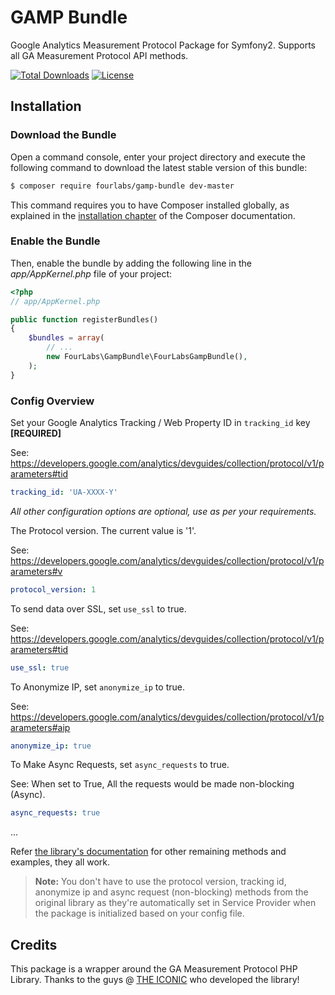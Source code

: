 # GAMP Bundle
Google Analytics Measurement Protocol Package for Symfony2. Supports all GA Measurement Protocol API methods.

[![Total Downloads](https://poser.pugx.org/fourlabs/gamp-bundle/downloads)](https://packagist.org/packages/fourlabs/gamp-bundle)
[![License](https://poser.pugx.org/fourlabs/gamp-bundle/license)](https://packagist.org/packages/fourlabs/gamp-bundle)

## Installation
### Download the Bundle
Open a command console, enter your project directory and execute the following command to download the latest stable version of this bundle:

``` bash
$ composer require fourlabs/gamp-bundle dev-master
```

This command requires you to have Composer installed globally, as explained in the [installation chapter](https://getcomposer.org/doc/00-intro.md) of the Composer documentation.

### Enable the Bundle

Then, enable the bundle by adding the following line in the *app/AppKernel.php* file of your project:

``` php
<?php
// app/AppKernel.php

public function registerBundles()
{
    $bundles = array(
        // ...
        new FourLabs\GampBundle\FourLabsGampBundle(),
    );
}
```

### Config Overview

Set your Google Analytics Tracking / Web Property ID in `tracking_id` key **[REQUIRED]**

See: https://developers.google.com/analytics/devguides/collection/protocol/v1/parameters#tid

``` yaml
tracking_id: 'UA-XXXX-Y'
```


*All other configuration options are optional, use as per your requirements.*


The Protocol version. The current value is '1'.

See: https://developers.google.com/analytics/devguides/collection/protocol/v1/parameters#v

``` yaml
protocol_version: 1
```


To send data over SSL, set `use_ssl` to true.

See: https://developers.google.com/analytics/devguides/collection/protocol/v1/parameters#tid

``` yaml
use_ssl: true
```


To Anonymize IP, set `anonymize_ip` to true.

See: https://developers.google.com/analytics/devguides/collection/protocol/v1/parameters#aip

``` yaml
anonymize_ip: true
```


To Make Async Requests, set `async_requests` to true.

See: When set to True, All the requests would be made non-blocking (Async).


``` yaml
async_requests: true
```

...

Refer [the library's documentation][2] for other remaining methods and examples, they all work.

> **Note:** You don't have to use the protocol version, tracking id, anonymize ip and async request (non-blocking) methods from the original library as they're automatically set in Service Provider when the package is initialized based on your config file.

[2]: https://github.com/theiconic/php-ga-measurement-protocol#usage

## Credits

This package is a wrapper around the GA Measurement Protocol PHP Library. Thanks to the guys @ [THE ICONIC][1] who developed the library!

[1]: https://github.com/theiconic/php-ga-measurement-protocol
[2]: https://github.com/theiconic/php-ga-measurement-protocol#usage
